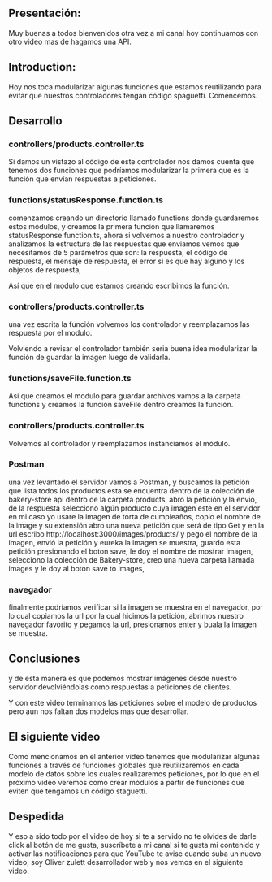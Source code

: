 ## Presentación:

Muy buenas a todos bienvenidos otra vez a mi canal hoy continuamos con otro video mas de hagamos una API.

## Introduction:

Hoy nos toca modularizar algunas funciones que estamos reutilizando para evitar que nuestros controladores tengan código spaguetti. Comencemos.

## Desarrollo

### controllers/products.controller.ts

Si damos un vistazo al código de este controlador nos damos cuenta que tenemos dos funciones que podríamos modularizar la primera que es la función que envían respuestas a peticiones.

### functions/statusResponse.function.ts

comenzamos creando un directorio llamado functions donde guardaremos estos módulos, y creamos la primera función que llamaremos statusResponse.function.ts, ahora si volvemos a nuestro controlador y analizamos la estructura de las respuestas que enviamos vemos que necesitamos de 5 parámetros que son: la respuesta, el código de respuesta, el mensaje de respuesta, el error si es que hay alguno y los objetos de respuesta,

Así que en el modulo que estamos creando escribimos la función.

### controllers/products.controller.ts

una vez escrita la función volvemos los controlador y reemplazamos las respuesta por el modulo.

Volviendo a revisar el controlador también seria buena idea modularizar la función de guardar la imagen luego de validarla.

### functions/saveFile.function.ts

Así que creamos el modulo para guardar archivos vamos a la carpeta functions y creamos la función saveFile dentro creamos la función.

### controllers/products.controller.ts

Volvemos al controlador y reemplazamos instanciamos el módulo.

### Postman

una vez levantado el servidor vamos a Postman, y buscamos la petición que lista todos los productos esta se encuentra  dentro de la colección de bakery-store api dentro de la carpeta products, abro la petición y la envió, de la respuesta selecciono algún producto cuya imagen este en el servidor en mi caso yo usare la imagen de torta de cumpleaños, copio el nombre de la image y su extensión abro una nueva petición que será de tipo Get y en la url escribo http://localhost:3000/images/products/ y pego el nombre de la imagen, envió la petición y eureka la imagen se muestra, guardo esta petición presionando el boton save, le doy el nombre de mostrar imagen, selecciono la colección de Bakery-store, creo una nueva carpeta llamada images y le doy al boton save to images,

### navegador

finalmente podríamos verificar si la imagen se muestra en el navegador, por lo cual copiamos la url por la cual hicimos la petición, abrimos nuestro navegador favorito y pegamos la url, presionamos enter y buala la imagen se muestra.

## Conclusiones

y de esta manera es que podemos mostrar imágenes desde nuestro servidor devolviéndolas como respuestas a peticiones de clientes.

Y con este video terminamos las peticiones sobre el modelo de productos pero aun nos faltan dos modelos mas que desarrollar.


## El siguiente video

Como mencionamos en el anterior video tenemos que modularizar algunas funciones a través de funciones globales que reutilizaremos en cada modelo de datos sobre los cuales realizaremos peticiones, por lo que en el próximo video veremos como crear módulos a partir de funciones que eviten que tengamos un código staguetti.

## Despedida

Y eso a sido todo por el video de hoy si te a servido no te olvides de darle click al botón de me gusta, suscríbete a mi canal si te gusta mi contenido y activar las notificaciones para que YouTube te avise cuando suba un nuevo video, soy Oliver zulett desarrollador web y nos vemos en el siguiente video.